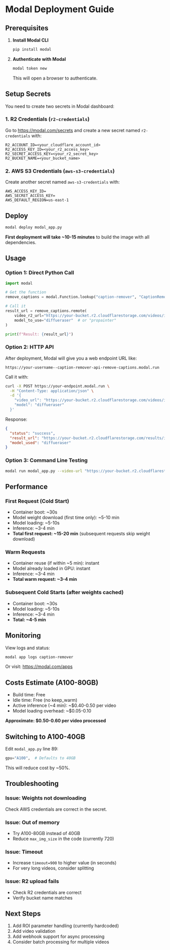 # Modal Deployment Guide

## Prerequisites

1. **Install Modal CLI**
   ```bash
   pip install modal
   ```

2. **Authenticate with Modal**
   ```bash
   modal token new
   ```
   This will open a browser to authenticate.

## Setup Secrets

You need to create two secrets in Modal dashboard:

### 1. R2 Credentials (`r2-credentials`)

Go to https://modal.com/secrets and create a new secret named `r2-credentials` with:

```
R2_ACCOUNT_ID=<your_cloudflare_account_id>
R2_ACCESS_KEY_ID=<your_r2_access_key>
R2_SECRET_ACCESS_KEY=<your_r2_secret_key>
R2_BUCKET_NAME=<your_bucket_name>
```

### 2. AWS S3 Credentials (`aws-s3-credentials`)

Create another secret named `aws-s3-credentials` with:

```
AWS_ACCESS_KEY_ID=
AWS_SECRET_ACCESS_KEY=
AWS_DEFAULT_REGION=us-east-1
```

## Deploy

```bash
modal deploy modal_app.py
```

**First deployment will take ~10-15 minutes** to build the image with all dependencies.

## Usage

### Option 1: Direct Python Call

```python
import modal

# Get the function
remove_captions = modal.Function.lookup("caption-remover", "CaptionRemover.remove_captions")

# Call it
result_url = remove_captions.remote(
    video_r2_url="https://your-bucket.r2.cloudflarestorage.com/videos/input.mp4",
    model_to_use="diffueraser"  # or "propainter"
)

print(f"Result: {result_url}")
```

### Option 2: HTTP API

After deployment, Modal will give you a web endpoint URL like:
```
https://your-username--caption-remover-api-remove-captions.modal.run
```

Call it with:

```bash
curl -X POST https://your-endpoint.modal.run \
  -H "Content-Type: application/json" \
  -d '{
    "video_url": "https://your-bucket.r2.cloudflarestorage.com/videos/input.mp4",
    "model": "diffueraser"
  }'
```

Response:
```json
{
  "status": "success",
  "result_url": "https://your-bucket.r2.cloudflarestorage.com/results/input_diffueraser_result.mp4",
  "model_used": "diffueraser"
}
```

### Option 3: Command Line Testing

```bash
modal run modal_app.py --video-url "https://your-bucket.r2.cloudflarestorage.com/videos/input.mp4" --model diffueraser
```

## Performance

### First Request (Cold Start)
- Container boot: ~30s
- Model weight download (first time only): ~5-10 min
- Model loading: ~5-10s
- Inference: ~3-4 min
- **Total first request: ~15-20 min** (subsequent requests skip weight download)

### Warm Requests
- Container reuse (if within ~5 min): instant
- Model already loaded in GPU: instant
- Inference: ~3-4 min
- **Total warm request: ~3-4 min**

### Subsequent Cold Starts (after weights cached)
- Container boot: ~30s
- Model loading: ~5-10s
- Inference: ~3-4 min
- **Total: ~4-5 min**

## Monitoring

View logs and status:
```bash
modal app logs caption-remover
```

Or visit: https://modal.com/apps

## Costs Estimate (A100-80GB)

- Build time: Free
- Idle time: Free (no keep_warm)
- Active inference (~4 min): ~$0.40-0.50 per video
- Model loading overhead: ~$0.05-0.10

**Approximate: $0.50-0.60 per video processed**

## Switching to A100-40GB

Edit `modal_app.py` line 89:
```python
gpu="A100",  # Defaults to 40GB
```

This will reduce cost by ~50%.

## Troubleshooting

### Issue: Weights not downloading
Check AWS credentials are correct in the secret.

### Issue: Out of memory
- Try A100-80GB instead of 40GB
- Reduce `max_img_size` in the code (currently 720)

### Issue: Timeout
- Increase `timeout=900` to higher value (in seconds)
- For very long videos, consider splitting

### Issue: R2 upload fails
- Check R2 credentials are correct
- Verify bucket name matches

## Next Steps

1. Add ROI parameter handling (currently hardcoded)
2. Add video validation
3. Add webhook support for async processing
4. Consider batch processing for multiple videos
